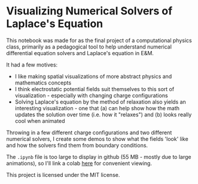 # Visualizing Numerical Solvers of Laplace's Equation

This notebook was made for as the final project of a computational physics class, primarily as a pedagogical tool to help understand numerical differential equation solvers and Laplace's equation in E&M.

It had a few motives:
- I like making spatial visualizations of more abstract physics and mathematics concepts
- I think electrostatic potential fields suit themselves to this sort of visualization - especially with changing charge configurations
- Solving Laplace's equation by the method of relaxation also yields an interesting visualization - one that (a) can help show how the math updates the solution over time (i.e. how it "relaxes") and (b) looks really cool when animated

Throwing in a few different charge configurations and two different numerical solvers, I create some demos to show what the fields 'look' like and how the solvers find them from boundary conditions.

The `.ipynb` file is too large to display in github (55 MB - mostly due to large animations), so I'll link a colab [here](https://drive.google.com/file/d/1PSdzmw8XdQVFKSWe4k2Q_87mc_EmFD6G/view?usp=sharing) for convenient viewing.

This project is licensed under the MIT license.
